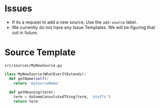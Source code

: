 # Issues
- If its a request to add a new source, Use the `add-source` label.
- We currently do not have any Issue Templates. We will be figuring that out in future.

# Source Template

`src/sources/MyNewSource.py`
```python
class MyNewSource(WhatEverItExtends):
  def getName(self):
    return 'mySourceName'
    
  def getMeaning(term):
    term = doSomeConvolutedThing(term, 'stuffs')
    return term
```

